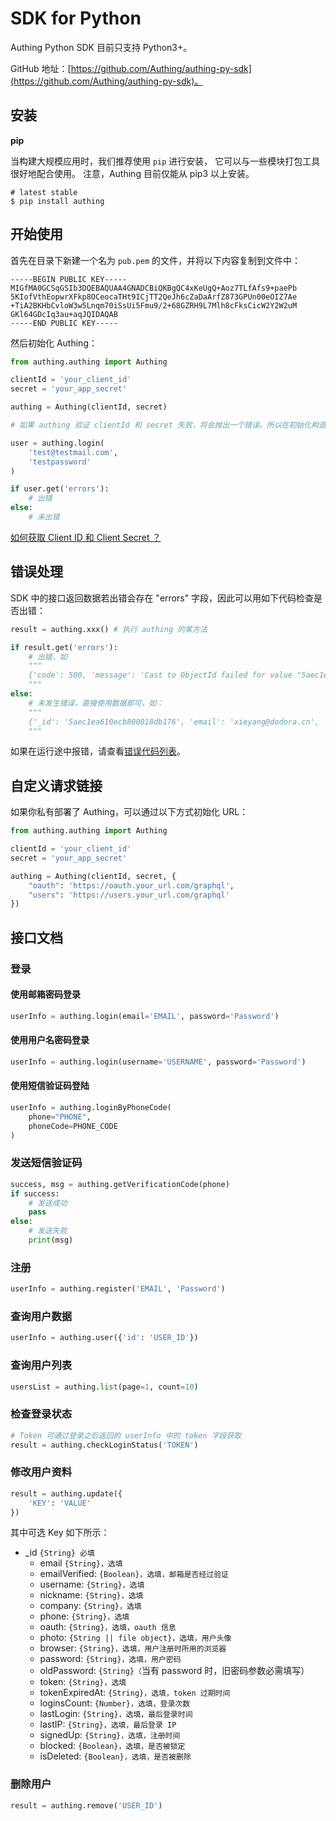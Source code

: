 # SDK for Python

Authing Python SDK 目前只支持 Python3+。

GitHub 地址：[https://github.com/Authing/authing-py-sdk](https://github.com/Authing/authing-py-sdk)。

## 安装

**pip**

当构建大规模应用时，我们推荐使用 `pip` 进行安装， 它可以与一些模块打包工具很好地配合使用。 注意，Authing 目前仅能从 pip3 以上安装。

```text
# latest stable
$ pip install authing
```

## 开始使用

首先在目录下新建一个名为 `pub.pem` 的文件，并将以下内容复制到文件中：

```text
-----BEGIN PUBLIC KEY-----
MIGfMA0GCSqGSIb3DQEBAQUAA4GNADCBiQKBgQC4xKeUgQ+Aoz7TLfAfs9+paePb
5KIofVthEopwrXFkp8OCeocaTHt9ICjTT2QeJh6cZaDaArfZ873GPUn00eOIZ7Ae
+TiA2BKHbCvloW3w5Lnqm70iSsUi5Fmu9/2+68GZRH9L7Mlh8cFksCicW2Y2W2uM
GKl64GDcIq3au+aqJQIDAQAB
-----END PUBLIC KEY-----
```

然后初始化 Authing：

```python
from authing.authing import Authing

clientId = 'your_client_id'
secret = 'your_app_secret'

authing = Authing(clientId, secret)

# 如果 authing 验证 clientId 和 secret 失败，将会抛出一个错误。所以在初始化构造函数的时候，可以使用 try...catch 保证程序不会挂掉。

user = authing.login(
    'test@testmail.com',
    'testpassword'
)

if user.get('errors'):
    # 出错
else:
    # 未出错
```

[如何获取 Client ID 和 Client Secret ？](../others/faq.md#ru-he-huo-qu-client-id-he-client-secret)

## 错误处理

SDK 中的接口返回数据若出错会存在 "errors" 字段，因此可以用如下代码检查是否出错：

```python
result = authing.xxx() # 执行 authing 的某方法

if result.get('errors'):
    # 出错，如 
    """
    {'code': 500, 'message': 'Cast to ObjectId failed for value "5aec1ea610ecb800018db176xx" at path "_id" for model "User"', 'data': None, 'errors': True}
    """
else:
    # 未发生错误，直接使用数据即可，如：
    """
    {'_id': '5aec1ea610ecb800018db176', 'email': 'xieyang@dodora.cn', 'isDeleted': False}
    """
```

如果在运行途中报错，请查看[错误代码列表](https://docs.authing.cn/#/quick_start/error_code)。

## 自定义请求链接

如果你私有部署了 Authing，可以通过以下方式初始化 URL：

```python
from authing.authing import Authing

clientId = 'your_client_id'
secret = 'your_app_secret'

authing = Authing(clientId, secret, {
    "oauth": 'https://oauth.your_url.com/graphql',
    "users": 'https://users.your_url.com/graphql'
})
```

## 接口文档

### 登录

#### 使用邮箱密码登录

```python
userInfo = authing.login(email='EMAIL', password='Password')
```

#### 使用用户名密码登录

```python
userInfo = authing.login(username='USERNAME', password='Password')
```

#### 使用短信验证码登陆

```python
userInfo = authing.loginByPhoneCode(
    phone="PHONE",
    phoneCode=PHONE_CODE
)
```

### 发送短信验证码

```python
success, msg = authing.getVerificationCode(phone)
if success:
    # 发送成功
    pass
else:
    # 发送失败
    print(msg)
```

### 注册

```python
userInfo = authing.register('EMAIL', 'Password')
```

### 查询用户数据

```python
userInfo = authing.user({'id': 'USER_ID'})
```

### 查询用户列表

```python
usersList = authing.list(page=1, count=10)
```

### 检查登录状态

```python
# Token 可通过登录之后返回的 userInfo 中的 token 字段获取
result = authing.checkLoginStatus('TOKEN')
```

### 修改用户资料

```python
result = authing.update({
    'KEY': 'VALUE'
})
```

其中可选 Key 如下所示：

* \_id `{String} 必填`
  * email `{String}，选填`
  * emailVerified: `{Boolean}，选填，邮箱是否经过验证`
  * username: `{String}，选填`
  * nickname: `{String}，选填`
  * company: `{String}，选填`
  * phone: `{String}，选填`
  * oauth: `{String}，选填，oauth 信息`
  * photo: `{String || file object}，选填，用户头像`
  * browser: `{String}，选填，用户注册时所用的浏览器`
  * password: `{String}，选填，用户密码`
  * oldPassword: `{String}（`当有 password 时，旧密码参数必需填写）
  * token: `{String}，选填`
  * tokenExpiredAt: `{String}，选填，token 过期时间`
  * loginsCount: `{Number}，选填，登录次数`
  * lastLogin: `{String}，选填，最后登录时间`
  * lastIP: `{String}，选填，最后登录 IP`
  * signedUp: `{String}，选填，注册时间`
  * blocked: `{Boolean}，选填，是否被锁定`
  * isDeleted: `{Boolean}，选填，是否被删除`

### 删除用户

```python
result = authing.remove('USER_ID')
```

